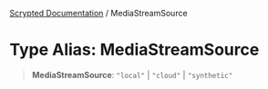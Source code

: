 [Scrypted Documentation](../globals.md) / MediaStreamSource

# Type Alias: MediaStreamSource

> **MediaStreamSource**: `"local"` \| `"cloud"` \| `"synthetic"`
